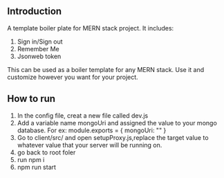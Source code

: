 ## Introduction

A template boiler plate for MERN stack project. It includes:

1. Sign in/Sign out
2. Remember Me
3. Jsonweb token

This can be used as a boiler template for any MERN stack. Use it and customize however you want for your project.

## How to run

1. In the config file, creat a new file called dev.js
2. Add a variable name mongoUri and assigned the value to your mongo database.
   For ex:
   module.exports = {
   mongoUri: ""
   }
3. Go to client/src/ and open setupProxy.js,replace the target value to whatever value that your server will be running on.
4. go back to root foler
5. run npm i
6. npm run start
